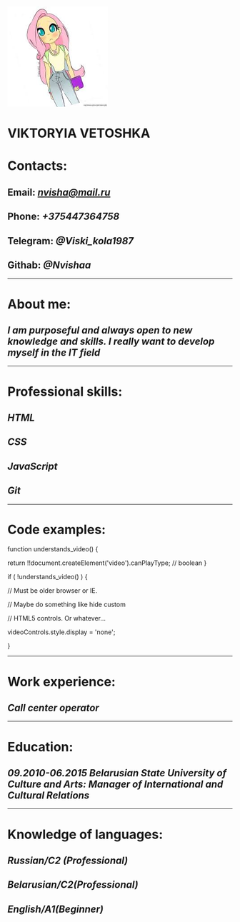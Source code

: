 ![photo](im1.jpg "My photo")

# **VIKTORYIA VETOSHKA**

# Contacts:

## **Email:** *nvisha@mail.ru*

## **Phone:** *+375447364758*

## **Telegram:** *@Viski_kola1987*

## **Githab:** *@Nvishaa*

****
# About me:
## *I am purposeful and always open to new knowledge and skills. I really want to develop myself in the IT field*
****
# Professional skills:
## *HTML*
## *CSS*
## *JavaScript*
## *Git*
****
# Code examples:


function understands_video() {

return !!document.createElement('video').canPlayType; // boolean
}

if ( !understands_video() ) {

// Must be older browser or IE.

// Maybe do something like hide custom

// HTML5 controls. Or whatever...

videoControls.style.display = 'none';

}

****

# Work experience:
## *Call center operator*
****
# Education:
## *09.2010-06.2015 Belarusian State University of Culture and Arts: Manager of International and Cultural Relations*
****
# Knowledge of languages:
## *Russian/C2 (Professional)*
## *Belarusian/C2(Professional)*
## *English/A1(Beginner)*
